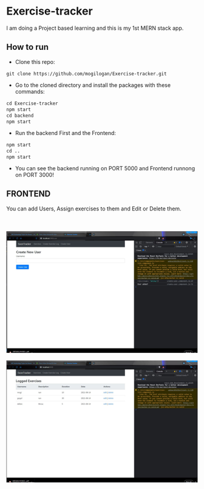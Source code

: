 # Exercise-tracker
I am doing a Project based learning and this is my 1st MERN stack app.

## How to run
- Clone this repo:
```
git clone https://github.com/mogilogan/Exercise-tracker.git

```
- Go to the cloned directory and install the packages with these commands:

```
cd Exercise-tracker
npm start
cd backend
npm start

```

- Run the backend First and the Frontend:

```
npm start
cd ..
npm start
```

- You can see the backend running on PORT 5000 and Frontend runnong on PORT 3000!


## FRONTEND

You can add Users,
Assign exercises to them and
Edit or Delete them.
<br />
<br />
<br />
<br />
![Alt text](Img/server1.JPG?raw=true "Title")
<br />
<br />
![Alt text](Img/server.JPG?raw=true "Title")
